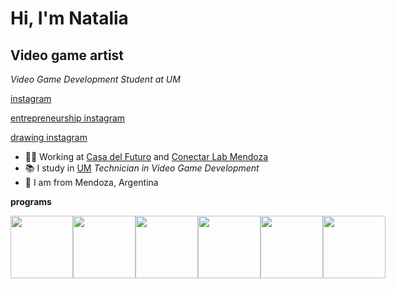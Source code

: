 # Hi, I'm Natalia
## Video game artist

*Video Game Development Student at UM*


[instagram]( https://www.instagram.com/natibelen_/)

[entrepreneurship instagram](https://www.instagram.com/limalimonada._/)

[drawing instagram](https://www.instagram.com/limalimonada.art/)



- 👨‍💻 Working at [Casa del Futuro](https://www.instagram.com/casadelfuturo.godoycruz/) and [Conectar Lab Mendoza](https://www.instagram.com/conectarlabmendoza/)
- 📚 I study in [UM](https://um.edu.ar/) *Technician in Video Game Development*
- 💙 I am from Mendoza, Argentina

**programs**
<div style="display: flex">
  <center><img src="https://upload.wikimedia.org/wikipedia/commons/thumb/7/73/Calligrakrita-base.svg/2048px-Calligrakrita-base.svg.png" height="100"></center>
  <center><img src="https://upload.wikimedia.org/wikipedia/commons/thumb/7/7f/Adobe_Fresco_CC_icon.svg/800px-Adobe_Fresco_CC_icon.svg.png" height="100"></center>
  <center><img src="https://upload.wikimedia.org/wikipedia/commons/thumb/a/af/Adobe_Photoshop_CC_icon.svg/1200px-Adobe_Photoshop_CC_icon.svg.png" height="100"></center>
  <center><img src="https://upload.wikimedia.org/wikipedia/commons/thumb/f/fb/Adobe_Illustrator_CC_icon.svg/1200px-Adobe_Illustrator_CC_icon.svg.png" height="100"></center>
  <center><img src="https://download.blender.org/branding/community/blender_community_badge_white.png" height="100"></center>  
  <center><img src="[https://download.blender.org/branding/community/blender_community_badge_white.png](https://logosandtypes.com/wp-content/uploads/2020/08/Unreal-Engine.png)https://logosandtypes.com/wp-content/uploads/2020/08/Unreal-Engine.png" height="100"></center>  
</div>
